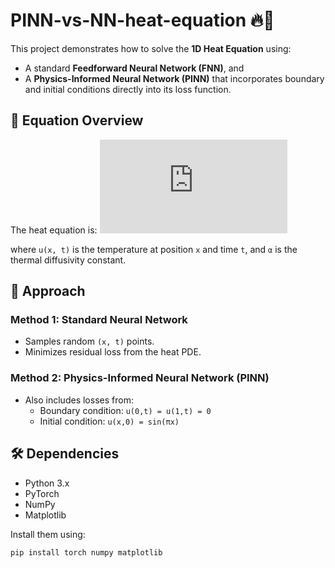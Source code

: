 # PINN-vs-NN-heat-equation 🔥🧠

This project demonstrates how to solve the **1D Heat Equation** using:
- A standard **Feedforward Neural Network (FNN)**, and
- A **Physics-Informed Neural Network (PINN)** that incorporates boundary and initial conditions directly into its loss function.

## 📖 Equation Overview

The heat equation is:
![Heat Equation](https://latex.codecogs.com/png.latex?%5Ccolor%7Bwhite%7D%5Cfrac%7B%5Cpartial%20u%7D%7B%5Cpartial%20t%7D%20%3D%20%5Calpha%20%5Cfrac%7B%5Cpartial%5E2%20u%7D%7B%5Cpartial%20x%5E2%7D)

where `u(x, t)` is the temperature at position `x` and time `t`, and `α` is the thermal diffusivity constant.

## 🧪 Approach

### Method 1: Standard Neural Network
- Samples random `(x, t)` points.
- Minimizes residual loss from the heat PDE.

### Method 2: Physics-Informed Neural Network (PINN)
- Also includes losses from:
  - Boundary condition: `u(0,t) = u(1,t) = 0`
  - Initial condition: `u(x,0) = sin(πx)`

## 🛠️ Dependencies
- Python 3.x
- PyTorch
- NumPy
- Matplotlib

Install them using:
```bash
pip install torch numpy matplotlib
```
